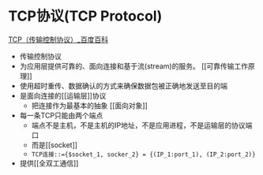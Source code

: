 # TCP协议(TCP Protocol)

[TCP（传输控制协议）_百度百科 ](https://baike.baidu.com/item/TCP/33012?fromtitle=TCP%E5%8D%8F%E8%AE%AE&fromid=8988699&fr=aladdin)

- 传输控制协议
- 为应用层提供可靠的、面向连接和基于流(stream)的服务。
  [[可靠传输工作原理]]
- 使用超时重传、数据确认的方式来确保数据包被正确地发送至目的端
- 是面向连接的[[运输层]]协议
  - 把连接作为最基本的抽象
  [[面向对象]]
- 每一条TCP只能由两个端点
  - 端点不是主机，不是主机的IP地址，不是应用进程，不是运输层的协议端口
  - 而是[[socket]]
  - `TCP连接::={$socket_1, socker_2} = {(IP_1:port_1), (IP_2:port_2)}`
- 提供[[全双工通信]]